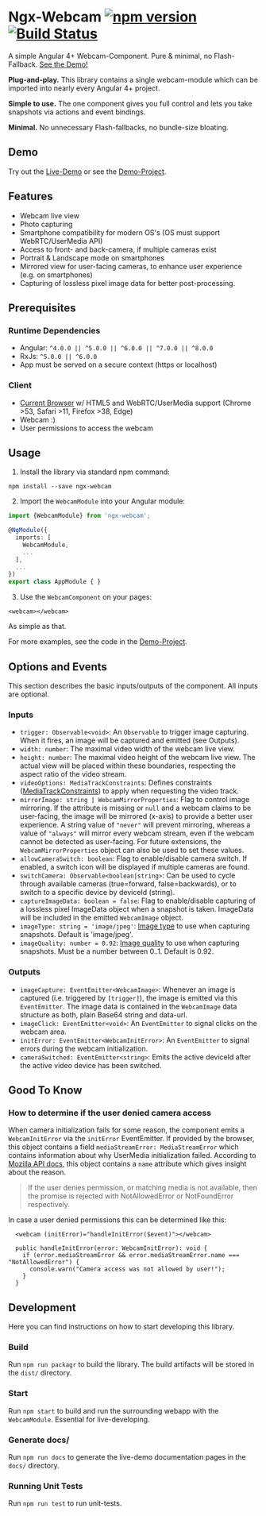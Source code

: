 # Ngx-Webcam [![npm version](https://badge.fury.io/js/ngx-webcam.svg)](https://badge.fury.io/js/ngx-webcam) [![Build Status](https://travis-ci.org/basst314/ngx-webcam.svg?branch=master)](https://travis-ci.org/basst314/ngx-webcam)

A simple Angular 4+ Webcam-Component. Pure &amp; minimal, no Flash-Fallback. <a href="https://basst314.github.io/ngx-webcam/?" target="_blank">See the Demo!</a>

**Plug-and-play.** This library contains a single webcam-module which can be imported into nearly every Angular 4+ project.

**Simple to use.** The one component gives you full control and lets you take snapshots via actions and event bindings.

**Minimal.** No unnecessary Flash-fallbacks, no bundle-size bloating.

## Demo
Try out the <a href="https://basst314.github.io/ngx-webcam/?" target="_blank">Live-Demo</a> or see the <a href="https://github.com/basst314/ngx-webcam-demo" target="_blank">Demo-Project</a>.

## Features
* Webcam live view
* Photo capturing
* Smartphone compatibility for modern OS's (OS must support WebRTC/UserMedia API)
* Access to front- and back-camera, if multiple cameras exist
* Portrait & Landscape mode on smartphones
* Mirrored view for user-facing cameras, to enhance user experience (e.g. on smartphones)
* Capturing of lossless pixel image data for better post-processing.


## Prerequisites

### Runtime Dependencies
* Angular: `^4.0.0 || ^5.0.0 || ^6.0.0 || ^7.0.0 || ^8.0.0`
* RxJs: `^5.0.0 || ^6.0.0`
* App must be served on a secure context (https or localhost)

### Client
* [Current Browser](https://developer.mozilla.org/en-US/docs/Web/API/MediaDevices/getUserMedia#Browser_compatibility) w/ HTML5 and WebRTC/UserMedia support (Chrome >53, Safari >11, Firefox >38, Edge)
* Webcam :)
* User permissions to access the webcam

## Usage
1) Install the library via standard npm command:

`npm install --save ngx-webcam`

2) Import the `WebcamModule` into your Angular module:

```typescript
import {WebcamModule} from 'ngx-webcam';

@NgModule({
  imports: [
    WebcamModule,
    ...
  ],
  ...
})
export class AppModule { }
```

3) Use the `WebcamComponent` on your pages:

`<webcam></webcam>`

As simple as that. 

For more examples, see the code in the <a href="https://github.com/basst314/ngx-webcam-demo" target="_blank">Demo-Project</a>.

## Options and Events
This section describes the basic inputs/outputs of the component. All inputs are optional.
### Inputs
* `trigger: Observable<void>`: An `Observable` to trigger image capturing. When it fires, an image will be captured and emitted (see Outputs).
* `width: number`: The maximal video width of the webcam live view.
* `height: number`: The maximal video height of the webcam live view. The actual view will be placed within these boundaries, respecting the aspect ratio of the video stream.
* `videoOptions: MediaTrackConstraints`: Defines constraints ([MediaTrackConstraints](https://developer.mozilla.org/en-US/docs/Web/API/MediaTrackConstraints)) to apply when requesting the video track.
* `mirrorImage: string | WebcamMirrorProperties`: Flag to control image mirroring. If the attribute is missing or `null` and a webcam claims to be user-facing, the image will be mirrored (x-axis) to provide a better user experience. A string value of `"never"` will prevent mirroring, whereas a value of `"always"` will mirror every webcam stream, even if the webcam cannot be detected as user-facing. For future extensions, the `WebcamMirrorProperties` object can also be used to set these values.
* `allowCameraSwitch: boolean`: Flag to enable/disable camera switch. If enabled, a switch icon will be displayed if multiple cameras are found.
* `switchCamera: Observable<boolean|string>`: Can be used to cycle through available cameras (true=forward, false=backwards), or to switch to a specific device by deviceId (string).
* `captureImageData: boolean = false`: Flag to enable/disable capturing of a lossless pixel ImageData object when a snapshot is taken. ImageData will be included in the emitted `WebcamImage` object.
* `imageType: string = 'image/jpeg'`: [Image type](https://developer.mozilla.org/en-US/docs/Web/API/HTMLCanvasElement/toDataURL) to use when capturing snapshots. Default is 'image/jpeg'.
* `imageQuality: number = 0.92`: [Image quality](https://developer.mozilla.org/en-US/docs/Web/API/HTMLCanvasElement/toDataURL) to use when capturing snapshots. Must be a number between 0..1. Default is 0.92.

### Outputs
* `imageCapture: EventEmitter<WebcamImage>`: Whenever an image is captured (i.e. triggered by `[trigger]`), the image is emitted via this `EventEmitter`. The image data is contained in the `WebcamImage` data structure as both, plain Base64 string and data-url.
* `imageClick: EventEmitter<void>`: An `EventEmitter` to signal clicks on the webcam area.
* `initError: EventEmitter<WebcamInitError>`: An `EventEmitter` to signal errors during the webcam initialization.
* `cameraSwitched: EventEmitter<string>`: Emits the active deviceId after the active video device has been switched.

## Good To Know
### How to determine if the user denied camera access
When camera initialization fails for some reason, the component emits a `WebcamInitError` via the `initError` EventEmitter. If provided by the browser, this object contains a field `mediaStreamError: MediaStreamError` which contains information about why UserMedia initialization failed. According to [Mozilla API docs](https://developer.mozilla.org/en-US/docs/Web/API/MediaDevices/getUserMedia), this object contains a `name` attribute which gives insight about the reason.
> If the user denies permission, or matching media is not available, then the promise is rejected with NotAllowedError or NotFoundError respectively.

In case a user denied permissions this can be determined like this:
```
  <webcam (initError)="handleInitError($event)"></webcam>
```
```
  public handleInitError(error: WebcamInitError): void {
    if (error.mediaStreamError && error.mediaStreamError.name === "NotAllowedError") {
      console.warn("Camera access was not allowed by user!");
    }
  }
```

## Development
Here you can find instructions on how to start developing this library.

### Build
Run `npm run packagr` to build the library. The build artifacts will be stored in the `dist/` directory.

### Start
Run `npm start` to build and run the surrounding webapp with the `WebcamModule`. Essential for live-developing.

### Generate docs/
Run `npm run docs` to generate the live-demo documentation pages in the `docs/` directory.

### Running Unit Tests
Run `npm run test` to run unit-tests.
